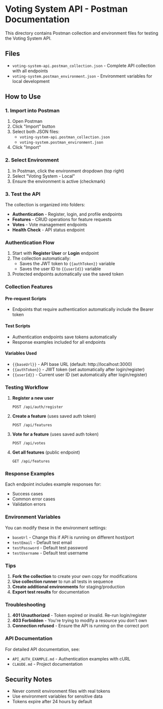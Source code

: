 # Voting System API - Postman Documentation

This directory contains Postman collection and environment files for testing the Voting System API.

## Files

- `voting-system-api.postman_collection.json` - Complete API collection with all endpoints
- `voting-system.postman_environment.json` - Environment variables for local development

## How to Use

### 1. Import into Postman

1. Open Postman
2. Click "Import" button
3. Select both JSON files:
   - `voting-system-api.postman_collection.json`
   - `voting-system.postman_environment.json`
4. Click "Import"

### 2. Select Environment

1. In Postman, click the environment dropdown (top right)
2. Select "Voting System - Local"
3. Ensure the environment is active (checkmark)

### 3. Test the API

The collection is organized into folders:

- **Authentication** - Register, login, and profile endpoints
- **Features** - CRUD operations for feature requests
- **Votes** - Vote management endpoints
- **Health Check** - API status endpoint

### Authentication Flow

1. Start with **Register User** or **Login** endpoint
2. The collection automatically:
   - Saves the JWT token to `{{authToken}}` variable
   - Saves the user ID to `{{userId}}` variable
3. Protected endpoints automatically use the saved token

### Collection Features

#### Pre-request Scripts
- Endpoints that require authentication automatically include the Bearer token

#### Test Scripts
- Authentication endpoints save tokens automatically
- Response examples included for all endpoints

#### Variables Used
- `{{baseUrl}}` - API base URL (default: http://localhost:3000)
- `{{authToken}}` - JWT token (set automatically after login/register)
- `{{userId}}` - Current user ID (set automatically after login/register)

### Testing Workflow

1. **Register a new user**
   ```
   POST /api/auth/register
   ```

2. **Create a feature** (uses saved auth token)
   ```
   POST /api/features
   ```

3. **Vote for a feature** (uses saved auth token)
   ```
   POST /api/votes
   ```

4. **Get all features** (public endpoint)
   ```
   GET /api/features
   ```

### Response Examples

Each endpoint includes example responses for:
- Success cases
- Common error cases
- Validation errors

### Environment Variables

You can modify these in the environment settings:

- `baseUrl` - Change this if API is running on different host/port
- `testEmail` - Default test email
- `testPassword` - Default test password
- `testUsername` - Default test username

### Tips

1. **Fork the collection** to create your own copy for modifications
2. **Use collection runner** to run all tests in sequence
3. **Create additional environments** for staging/production
4. **Export test results** for documentation

### Troubleshooting

1. **401 Unauthorized** - Token expired or invalid. Re-run login/register
2. **403 Forbidden** - You're trying to modify a resource you don't own
3. **Connection refused** - Ensure the API is running on the correct port

### API Documentation

For detailed API documentation, see:
- `API_AUTH_EXAMPLE.md` - Authentication examples with cURL
- `CLAUDE.md` - Project documentation

## Security Notes

- Never commit environment files with real tokens
- Use environment variables for sensitive data
- Tokens expire after 24 hours by default